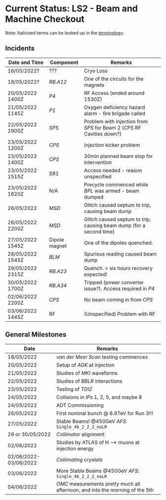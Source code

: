 # Current Status: LS2 - Beam and Machine Checkout 

Note: Italicised terms can be looked up in the [terminology](Terminology.md).

## Incidents

| Date and Time | Component | Remarks |
|      ---      |    ---    |   ---   |
|  16/05/2022?  |    ???    | Cryo Loss |
|  18/05/2022?  |   *RB.A12*  | One of the circuits for the magnets |
|  20/05/2022 1400Z  |   *P4*  | RF Access (ended around 1530Z) |
|  21/05/2022 1145Z  |   *P1*  | Oxygen deficiency hazard alarm - fire brigade called |
|  22/05/2022 1900Z  |   *SPS*  | Problem with injection from *SPS* for Beam 2 (*CPS* RF Cavities down?) |
|  23/05/2022 1200Z  | *CPS* | Injection kicker problem |
|  23/05/2022 1400Z  | *CPS* | 30min planned beam stop for intervention  | 
|  23/05/2022 1515Z  | *S81* | Access needed - reason unspecified |
|  23/05/2022 1620Z  | N/A | Precycle commenced while *BPL* was armed - beam dumped |
|  26/05/2022  | *MSD* | Glitch caused septum to trip, causing beam dump |
|  26/05/2022 2200Z  | *MSD* | Glitch caused septum to trip, causing beam dump (for a second time) |
|  27/05/2022 1545Z  | Dipole magnet | One of the dipoles quenched. |
|  28/05/2022 1545Z  | *BLM* | Spurious reading caused beam dump |
|  29/05/2022 2315Z  | *RB.A23* | Quench. > six hours recovery expected! |
|  30/05/2022 1700Z  | *RB.A34* | Tripped (power converter issue?). Access required in *P4* |
|  02/06/2022 2200Z  | *CPS* | No beam coming in from *CPS* |
|  03/06/2022 1445Z  | RF | (Unspecified) Problem with RF |

## General Milestones

| Date | Remarks |
|      ---      |    ---    |
|   18/05/2022  | *van der Meer Scan* testing commences |
|   20/05/2022  | Setup of *AGK* at injection |
|   21/05/2022  | Studies of *MKI* waveforms |
|   22/05/2022  | Studies of *BBLR* interactions |
|   23/05/2022  | Testing of *TDI2* |
|   24/05/2022  | Collisions in *IP*s 1, 2, 5, and maybe 8 |
|   24/05/2022  | ADT Commissioning |
|   26/05/2022  | First nominal bunch @ 6.8TeV for Run 3!!! |
|   27/05/2022  | Stable Beams! @450GeV *AFS*: `Single_4b_2_2_2_noLR` |
|   29 or 30/05/2022  | *Collimator* alignment |
|   02/06/2022  | Studies by ATLAS of H --> muons at injection energy | 
|   02/06/2022-03/06/2022 | *Collimating crystals* |
|   03/06/2022  | More Stable Beams @450GeV *AFS*: `Single_4b_2_2_2_noLR` |
|   04/06/2022  | *OMC* measurements pretty much all afternoon, and into the morning of the 5th |